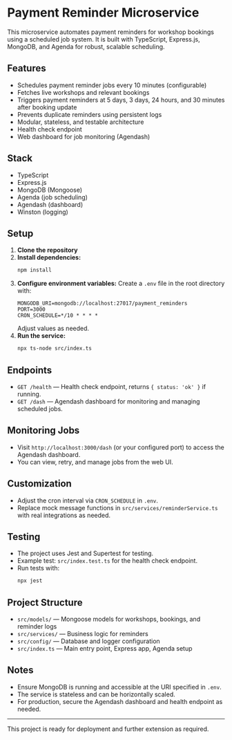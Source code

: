 # Payment Reminder Microservice

This microservice automates payment reminders for workshop bookings using a scheduled job system. It is built with TypeScript, Express.js, MongoDB, and Agenda for robust, scalable scheduling.

## Features
- Schedules payment reminder jobs every 10 minutes (configurable)
- Fetches live workshops and relevant bookings
- Triggers payment reminders at 5 days, 3 days, 24 hours, and 30 minutes after booking update
- Prevents duplicate reminders using persistent logs
- Modular, stateless, and testable architecture
- Health check endpoint
- Web dashboard for job monitoring (Agendash)

## Stack
- TypeScript
- Express.js
- MongoDB (Mongoose)
- Agenda (job scheduling)
- Agendash (dashboard)
- Winston (logging)

## Setup

1. **Clone the repository**
2. **Install dependencies:**
   ```bash
   npm install
   ```
3. **Configure environment variables:**
   Create a `.env` file in the root directory with:
   ```env
   MONGODB_URI=mongodb://localhost:27017/payment_reminders
   PORT=3000
   CRON_SCHEDULE=*/10 * * * *
   ```
   Adjust values as needed.
4. **Run the service:**
   ```bash
   npx ts-node src/index.ts
   ```

## Endpoints

- `GET /health` — Health check endpoint, returns `{ status: 'ok' }` if running.
- `GET /dash` — Agendash dashboard for monitoring and managing scheduled jobs.

## Monitoring Jobs
- Visit `http://localhost:3000/dash` (or your configured port) to access the Agendash dashboard.
- You can view, retry, and manage jobs from the web UI.

## Customization
- Adjust the cron interval via `CRON_SCHEDULE` in `.env`.
- Replace mock message functions in `src/services/reminderService.ts` with real integrations as needed.

## Testing
- The project uses Jest and Supertest for testing.
- Example test: `src/index.test.ts` for the health check endpoint.
- Run tests with:
   ```bash
   npx jest
   ```

## Project Structure
- `src/models/` — Mongoose models for workshops, bookings, and reminder logs
- `src/services/` — Business logic for reminders
- `src/config/` — Database and logger configuration
- `src/index.ts` — Main entry point, Express app, Agenda setup

## Notes
- Ensure MongoDB is running and accessible at the URI specified in `.env`.
- The service is stateless and can be horizontally scaled.
- For production, secure the Agendash dashboard and health endpoint as needed.

---

This project is ready for deployment and further extension as required. 